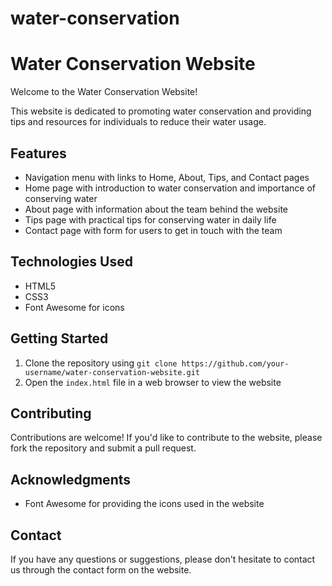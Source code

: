 # water-conservation
Water Conservation Website
==========================

Welcome to the Water Conservation Website!

This website is dedicated to promoting water conservation and providing tips and resources for individuals to reduce their water usage.

Features
--------

* Navigation menu with links to Home, About, Tips, and Contact pages
* Home page with introduction to water conservation and importance of conserving water
* About page with information about the team behind the website
* Tips page with practical tips for conserving water in daily life
* Contact page with form for users to get in touch with the team

Technologies Used
-----------------

* HTML5
* CSS3
* Font Awesome for icons

Getting Started
---------------

1. Clone the repository using `git clone https://github.com/your-username/water-conservation-website.git`
2. Open the `index.html` file in a web browser to view the website

Contributing
------------

Contributions are welcome! If you'd like to contribute to the website, please fork the repository and submit a pull request.



Acknowledgments
---------------

* Font Awesome for providing the icons used in the website

Contact
-------

If you have any questions or suggestions, please don't hesitate to contact us through the contact form on the website.
